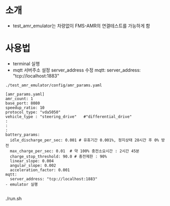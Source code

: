 # 소개
- test_amr_emulator는 차량없이 FMS-AMR의 연결테스트를 가능하게 함

# 사용법
- terminal 실행
- mqtt 서버주소 설정
server_address 수정
mqtt:
  server_address: "tcp://localhost:1883"
```
./test_amr_emulator/config/amr_params.yaml

[amr_params.yaml]
amr_count: 1
base_port: 8080
speedup_ratio: 10
protocol_type: "vda5050"
vehicle_type : "steering_drive"   #"differential_drive"
:
:
:
battery_params:
  idle_discharge_per_sec: 0.001 # 유휴기간 0.001%, 정지상태 28시간 후 0% 방전
  max_charge_per_sec: 0.01  # 약 100% 충전소요시간 : 2시간 45분
  charge_stop_threshold: 90.0 # 충전제한 : 90%
  linear_slope: 0.004
  angular_slope: 0.002
  acceleration_factor: 0.001
mqtt:
  server_address: "tcp://localhost:1883"
- emulator 실행


```
./run.sh




